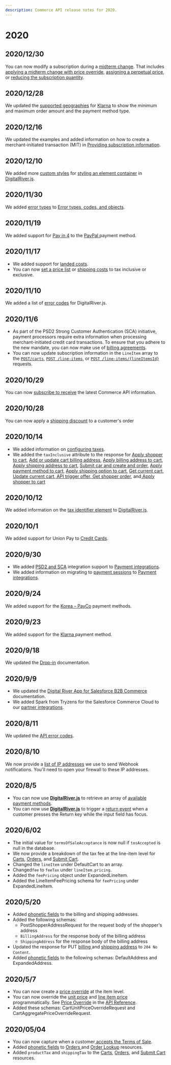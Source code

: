 ```yaml
---
description: Commerce API release notes for 2020.
---
```


# 2020

## 2020/12/30

You can now modify a subscription during a [midterm change](../admin-apis-reference/subscriptions/midterm-change.md). That includes [applying a midterm change with price override](../../admin-apis/subscription-management/applying-a-midterm-change-with-price-override.md), [assigning a perpetual price](../../admin-apis/subscription-management/assigning-a-perpetual-unit-price.md), or [reducing the subscription quantity](../../common-shopper-and-admin-apis/subscriptions/reducing-the-quantity-of-a-subscription.md).

## 2020/12/28

We updated the [supported geographies](../../payments/payments-solutions/digitalriver.js/payment-methods/klarna.md#supported-geographies) for [Klarna](../../payments/payments-solutions/digitalriver.js/payment-methods/klarna.md) to show the minimum and maximum order amount and the payment method type.

## 2020/12/16

We updated the examples and added information on how to create a merchant-initiated transaction (MIT) in [Providing subscription information](../../shopper-apis/cart/creating-or-updating-a-cart/providing-subscription-information.md).

## 2020/12/10

We added more [custom styles](../reference/elements/#available-custom-styles) for [styling an element container](../reference/elements/#styling-an-element-container) in [DigitalRiver.js](../../payments/payments-solutions/digitalriver.js/).

## 2020/11/30

We added [error types](../reference/error-types-codes-and-objects.md#error-types) to [Error types, codes, and objects](../reference/error-types-codes-and-objects.md).

## 2020/11/19

We added support for [Pay in 4](../../payments/payments-solutions/digitalriver.js/payment-methods/paypal.md#pay-in-4) to the [PayPal ](../../payments/payments-solutions/digitalriver.js/payment-methods/paypal.md)payment method.

## 2020/11/17

* We added support for [landed costs](broken-reference).
* You can now [set a price list](../../shopper-apis/cart/configuring-taxes/#setting-the-price-list-to-tax-inclusive-or-exclusive) or [shipping costs](../../shopper-apis/cart/configuring-taxes/#setting-the-shipping-cost-to-tax-inclusive-or-exclusive) to tax inclusive or exclusive.

## 2020/11/10

We added a list of [error codes](../reference/error-types-codes-and-objects.md#error-codes) for DigitalRiver.js.

## 2020/11/6

* As part of the PSD2 Strong Customer Authentication (SCA) initiative, payment processors require extra information when processing merchant-initiated credit card transactions. To ensure that you adhere to the new mandate, you can now make use of [billing agreements](../../shopper-apis/cart/creating-or-updating-a-cart/providing-subscription-information.md#billing-agreement-identifier).
* You can now update subscription information in  the `LineItem` array to the [`POST/carts`](https://www.digitalriver.com/docs/commerce-api-reference/#tag/Carts/paths/\~1v1\~1shoppers\~1me\~1carts\~1active/post), [`POST /line-items`](https://www.digitalriver.com/docs/commerce-api-reference/#tag/Line-Items/paths/\~1v1\~1shoppers\~1me\~1carts\~1active\~1line-items/post), or [`POST /line-items/{lineItemsId}`](https://www.digitalriver.com/docs/commerce-api-reference/#tag/Line-Items/paths/\~1v1\~1shoppers\~1me\~1carts\~1active\~1line-items\~1{lineItemsId}/post) requests.

## 2020/10/29

You can now [subscribe to receive](broken-reference) the latest Commerce API information.

## 2020/10/28

You can now apply a [shipping discount](../../shopper-apis/cart/managing-shipping-options/providing-a-shipping-discount.md) to a customer's order

## 2020/10/14

* We added information on [configuring taxes](https://docs.digitalriver.com/commerce-api/cart/configuring-taxes).
* We added the `taxInclusive` attribute to the response for [Apply shopper to cart](https://www.digitalriver.com/docs/commerce-api-reference/#tag/Apply-Shopper/paths/\~1v1\~1shoppers\~1me\~1carts\~1active\~1apply-shopper/post), [Add or update cart billing address](https://www.digitalriver.com/docs/commerce-api-reference/#tag/Billing-Address/paths/\~1v1\~1shoppers\~1me\~1carts\~1active\~1billing-address/put),  [Apply billing address to cart](https://www.digitalriver.com/docs/commerce-api-reference/#tag/Billing-Address/paths/\~1v1\~1shoppers\~1me\~1carts\~1active\~1apply-billing-address/post), [Apply shipping address to cart](https://www.digitalriver.com/docs/commerce-api-reference/#tag/Shipping-Address/paths/\~1v1\~1shoppers\~1me\~1carts\~1active\~1apply-shipping-address/post), [Submit car and create and order](https://www.digitalriver.com/docs/commerce-api-reference/#tag/Submit-Cart/paths/\~1v1\~1shoppers\~1me\~1carts\~1active\~1submit-cart/post), [Apply payment method to cart](https://www.digitalriver.com/docs/commerce-api-reference/#tag/Apply-Payment-Method/paths/\~1v1\~1shoppers\~1me\~1carts\~1active\~1apply-payment-method/post), [Apply shipping option to cart](https://www.digitalriver.com/docs/commerce-api-reference/#tag/Apply-Shipping-Option/paths/\~1v1\~1shoppers\~1me\~1carts\~1active\~1apply-shipping-option/post),  [Get current cart](https://www.digitalriver.com/docs/commerce-api-reference/#tag/Carts/paths/\~1v1\~1shoppers\~1me\~1carts\~1active/get), [Update current cart](https://www.digitalriver.com/docs/commerce-api-reference/#tag/Carts/paths/\~1v1\~1shoppers\~1me\~1carts\~1active/post),[ API trigger offer](https://www.digitalriver.com/docs/commerce-api-reference/#tag/API-Trigger-Offer),[ Get shopper order](https://www.digitalriver.com/docs/commerce-api-reference/#tag/Orders/paths/\~1v1\~1shoppers\~1me\~1orders\~1{orderId}/get), and[ Apply shopper to cart](https://www.digitalriver.com/docs/commerce-api-reference/#tag/Apply-Shopper/paths/\~1v1\~1shoppers\~1me\~1carts\~1active\~1apply-shopper/post)

## 2020/10/12

We added information on the [tax identifier element](../reference/elements/tax-identifier-element.md) to [DigitalRiver.js](../../payments/payments-solutions/digitalriver.js/).

## 2020/10/1

We added support for Union Pay to [Credit Cards](../../payments/payments-solutions/digitalriver.js/payment-methods/credit-cards.md).

## 2020/9/30

* We added [PSD2 and SCA](../../payments/psd2-and-sca/) integration support to [Payment integrations](broken-reference). &#x20;
* We added information on migrating to [payment sessions](../../shopper-apis/cart/payment-sessions.md) to [Payment integrations](broken-reference).&#x20;

## 2020/9/24

We added support for the [Korea – PayCo](../../payments/payments-solutions/digitalriver.js/payment-methods/payco.md) payment methods.

## 2020/9/23

We added support for the [Klarna ](../../payments/payments-solutions/digitalriver.js/payment-methods/klarna.md)payment method.

## 2020/9/18

We updated the [Drop-in](../../payments/payments-solutions/drop-in/) documentation.

## 2020/9/9

* We updated the [Digital River App for Salesforce B2B Commerce](https://docs.digitalriver.com/partner-integrations/) documentation.
* We added Spark from Tryzens for the Salesforce Commerce Cloud to our [partner integrations](https://docs.digitalriver.com/partner-integrations/).

## 2020/8/11

We updated the [API error codes](https://www.digitalriver.com/docs/commerce-api-reference/#section/Errors/Error-codes).

## 2020/8/10

We now provide a [list of IP addresses](https://docs.digitalriver.com/commerce-api/webhooks/commerce-api-safelist) we use to send Webhook notifications. You'll need to open your firewall to these IP addresses.

## 2020/8/5

* You can now use [**DigitalRiver.js**](../../payments/payments-solutions/digitalriver.js/) to retrieve an array of [available payment methods](https://docs.digitalriver.com/commerce-api/payment-integrations-1/digitalriver.js/reference/digitalriver-object#digitalriver-retrieveavailablepaymentmethods-filters).
* You can now use [**DigitalRiver.js**](../../payments/payments-solutions/digitalriver.js/)  to trigger a [return event](https://docs.digitalriver.com/commerce-api/payment-integrations-1/digitalriver.js/reference/elements#return) when a customer presses the Return key while the input field has focus.

## 2020/6/02

* The initial value for `termsOfSaleAcceptance` is now null if `tosAccepted` is null in the database.&#x20;
* We now provide a breakdown of the tax fee at the line-item level for [Carts](https://www.digitalriver.com/docs/commerce-api-reference/#tag/Carts), [Orders](https://www.digitalriver.com/docs/commerce-api-reference/#tag/Orders), and [Submit Cart](https://www.digitalriver.com/docs/commerce-api-reference/#tag/Submit-Cart).
* Changed the `lineItem` under DefaultCart to an array.&#x20;
* Changed`fee` to `feeTax` under `lineItem.pricing`.&#x20;
* Added the `feePricing` object under ExpandedLineItem.&#x20;
* Added the LineItemFeePricing schema for `feePricing` under ExpandedLineItem.&#x20;

## 2020/5/20

* Added [phonetic fields](../../shopper-apis/cart/creating-or-updating-a-cart/providing-address-information.md#japanese-phonetics) to the billing and shipping addresses.
* Added the following schemas:
  * PostShopperAddressRequest for the request body of the shopper's address
  * `BillingAddress` for the response body of the billing address
  * `ShippingAddress` for the response body of the billing address
* Updated the response for PUT [billing ](https://www.digitalriver.com/docs/commerce-api-reference/#tag/Billing-Address/paths/\~1v1\~1shoppers\~1me\~1carts\~1active\~1billing-address/put)and [shipping address](https://www.digitalriver.com/docs/commerce-api-reference/#tag/Shipping-Address/paths/\~1v1\~1shoppers\~1me\~1carts\~1active\~1shipping-address/put) to `204 No Content`.
* Added [phonetic fields](../../shopper-apis/cart/creating-or-updating-a-cart/providing-address-information.md#japanese-phonetics) to the following schemas: DefaultAddress and ExpandedAddress.

## 2020/5/7

* You can now create a [price override](https://help.digitalriver.com/internal-help/gc/Administration/Site/Configuring-site-settings.htm#PriceOverride) at the item level.
* You can now override the [unit price](https://www.digitalriver.com/docs/commerce-api-reference/#tag/Price-Override/paths/\~1v1\~1shoppers\~1me\~1carts\~1active%20\(unit%20price\)/post) and [line item price](https://www.digitalriver.com/docs/commerce-api-reference/#tag/Price-Override/paths/\~1v1\~1shoppers\~1me\~1carts\~1active%20\(line%20Item%20price\)/post) programmatically. See [Price Override](https://www.digitalriver.com/docs/commerce-api-reference/#tag/Price-Override) in the [API Reference](https://www.digitalriver.com/docs/commerce-api-reference/).
* Added these schemas: CartUnitPriceOverrideRequest and CartAggregatePriceOverrideRequest.

## 2020/05/04

* You can now capture when a customer[ accepts the Terms of Sale](../../shopper-apis/cart/creating-or-updating-a-cart/terms-of-sale-acceptance.md).
* Added [phonetic fields](../../shopper-apis/cart/creating-or-updating-a-cart/providing-address-information.md#japanese-phonetics) to [Orders ](https://www.digitalriver.com/docs/commerce-api-reference/#tag/Orders/paths/\~1v1\~1shoppers\~1me\~1orders\~1{orderId}/get)and [Order Lookup](https://www.digitalriver.com/docs/commerce-api-reference/#tag/Order-Lookup/paths/\~1v1\~1shoppers\~1order-lookup/post) resources.
* Added `productTax` and `shippingTax` to the [Carts](https://www.digitalriver.com/docs/commerce-api-reference/#tag/Carts), [Orders](https://www.digitalriver.com/docs/commerce-api-reference/#tag/Carts), and [Submit Cart](https://www.digitalriver.com/docs/commerce-api-reference/#tag/Submit-Cart) resources.&#x20;
